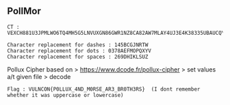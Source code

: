 ## PollMor

```
CT : VEXCH881U3JPMLWO6TQ4MH5G5LNVUXGN86GWR1NZ8CA82AW7MLAY4UJ3E4K38335UBAUCQY6N4SJJ1RR6VBYSAOP9P9XBI35XSEPM4GHGFY39AWE9BJTBGZW93Q3Y2Y374JDFRF9AFE

Character replacement for dashes : 145BCGJNRTW
Character replacement for dots : 0378AEFMOPQXYV
Character replacement for spaces : 269DHIKLSUZ

```

Pollux Cipher based on  > https://www.dcode.fr/pollux-cipher > set values a/t given file > decode
```
Flag : VULNCON{P0LLUX_4ND_M0RSE_AR3_BR0TH3RS}  (I dont remember whether it was uppercase or lowercase)
```
